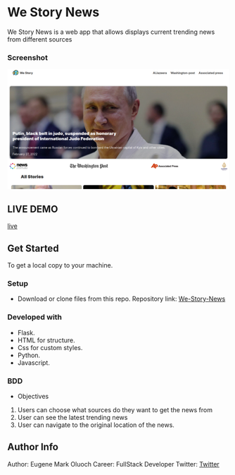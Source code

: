 # We Story News
We Story News is a web app that allows displays current trending news from different sources


### Screenshot
![ScreenShot](https://github.com/Eugene-Oluoch/We-Story-News/blob/master/app/static/images/westory.png)
## LIVE DEMO
[live](https://westorynews.herokuapp.com/)
## Get Started
To get a local copy to your machine.
### Setup
* Download or clone files from this repo.
Repository link: [We-Story-News](https://github.com/Eugene-Oluoch/We-Story-News)
### Developed with
* Flask.
* HTML for structure.
* Css for custom styles.
* Python.
* Javascript.
### BDD
* Objectives
1. Users can choose what sources do they want to get the news from
2. User can see the latest trending news
3. User can navigate to the original location of the news.
## Author Info
Author: Eugene Mark Oluoch
Career: FullStack Developer
Twitter: [Twitter](https://twitter.com/crabs_ke)